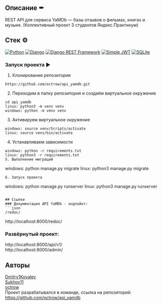## Описание ✒
REST API для сервиса YaMDb — базы отзывов о фильмах, книгах и музыке. (Коллективный проект 3 студентов Яндекс.Практикум)

## Cтек ⚙️
[![Python](https://img.shields.io/badge/-Python-464646?style=flat&logo=Python&logoColor=56C0C0&color=008080)](https://www.python.org/)
[![Django](https://img.shields.io/badge/-Django-464646?style=flat&logo=Django&logoColor=56C0C0&color=008080)](https://www.djangoproject.com/)
[![Django REST Framework](https://img.shields.io/badge/-Django%20REST%20Framework-464646?style=flat&logo=Django%20REST%20Framework&logoColor=56C0C0&color=008080)](https://www.django-rest-framework.org/)
[![Simple JWT](https://img.shields.io/badge/-SimpleJWT-464646?style=flat&color=008080)](https://jwt.io/)
[![SQLite](https://img.shields.io/badge/-SQLite-464646?style=flat&color=008080)](https://www.sqlite.org/)

### Запуск проекта ▶
1. Клонирование репозитория
```
https://github.com/octrow/api_yamdb.git
```
2. Переходим в папку репозитория и создаём виртуальное окружение
```
cd api_yamdb
linux: python3 -m venv venv
windows: python -m venv venv
```
3. Активируем виртуальное окружение
```
windows: source venv/Scripts/activate
linux: source venv/bin/activate
```
4. Устанавливаем зависимости
```
windows: python -r requirements.txt
linux: python3 -r requirements.txt
5. Выполнение миграций
```
windows: python manage.py migrate
linux: python3 manage.py migrate
```
6. Запуск проекта
```
windows: python manage.py runserver
linux: python3 manage.py runserver
```

## Ссылки
### Документация API YaMDb - эндпойнт:
```json
/redoc/
```
http://localhost:8000/redoc/
### Развёрнутый проект:
http://localhost:8000/api/v1/  
http://localhost:8000/admin/

## Авторы
[Dmitry1Kovalev](https://github.com/Dmitry1Kovalev)  
[Sukhov11](https://github.com/Sukhov11)  
[octrow](https://github.com/octrow)  
Проект разрабатывался в команде, ссылка на репозиторий:  
https://github.com/octrow/api_yamdb
